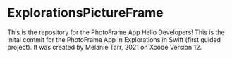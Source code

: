 # ExplorationsPictureFrame
This is the repository for the PhotoFrame App
Hello Developers!
This is the inital commit for the PhotoFrame App in Explorations in Swift (first guided project).
It was created by Melanie Tarr, 2021 on Xcode Version 12.
